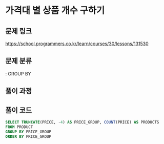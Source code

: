# 가격대 별 상품 개수 구하기

## 문제 링크

https://school.programmers.co.kr/learn/courses/30/lessons/131530

## 문제 분류

: GROUP BY

## 풀이 과정

## 풀이 코드

```sql
SELECT TRUNCATE(PRICE, -4) AS PRICE_GROUP, COUNT(PRICE) AS PRODUCTS
FROM PRODUCT
GROUP BY PRICE_GROUP
ORDER BY PRICE_GROUP
```
